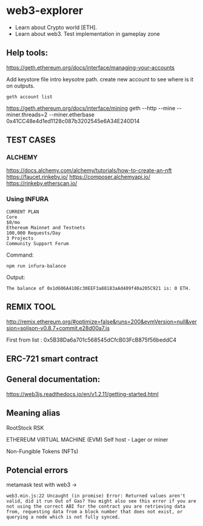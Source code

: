
# web3-explorer

  - Learn about Crypto world [ETH].
  - Learn about web3. Test implementation in gameplay zone


## Help tools: 

https://geth.ethereum.org/docs/interface/managing-your-accounts

Add keystore file intro keysotre path. create new account to see where is it on outputs.
```
geth account list
```

https://geth.ethereum.org/docs/interface/mining
geth --http --mine --miner.threads=2 --miner.etherbase 0x41CC48e4d1ed1128c087b3202545e6A34E240D14



## TEST CASES


### ALCHEMY

https://docs.alchemy.com/alchemy/tutorials/how-to-create-an-nft
https://faucet.rinkeby.io/
https://composer.alchemyapi.io/
https://rinkeby.etherscan.io/



### Using INFURA

```
CURRENT PLAN
Core
$0/mo
Ethereum Mainnet and Testnets
100,000 Requests/Day
3 Projects
Community Support Forum
```

Command:
```
npm run infura-balance
```

Output:
```
The balance of 0x1d606A410Ec30EEF3a88183aAd409f40a205C921 is: 0 ETH.
```


## REMIX TOOL

http://remix.ethereum.org/#optimize=false&runs=200&evmVersion=null&version=soljson-v0.8.7+commit.e28d00a7.js

First from list : 0x5B38Da6a701c568545dCfcB03FcB875f56beddC4

## ERC-721 smart contract




## General documentation:

https://web3js.readthedocs.io/en/v1.2.11/getting-started.html


## Meaning alias

 RootStock  RSK 

 ETHEREUM VIRTUAL MACHINE (EVM)  Self host - Lager or miner

 Non-Fungible Tokens (NFTs) 


## Potencial errors 


metamask test with web3 ->
```
web3.min.js:22 Uncaught (in promise) Error: Returned values aren't valid, did it run Out of Gas? You might also see this error if you are not using the correct ABI for the contract you are retrieving data from, requesting data from a block number that does not exist, or querying a node which is not fully synced.
```